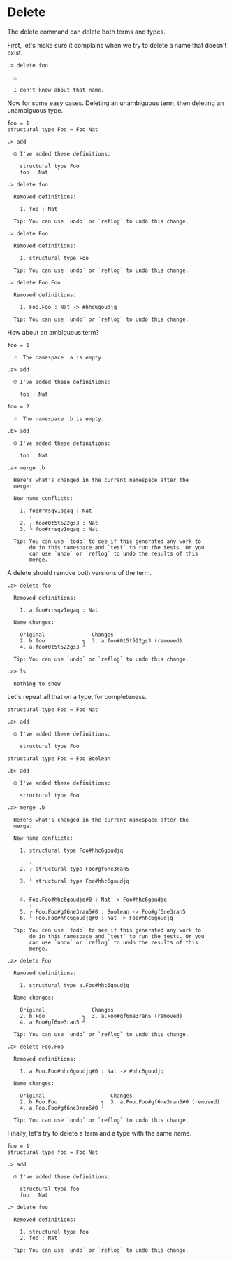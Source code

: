 # Delete

The delete command can delete both terms and types.

First, let's make sure it complains when we try to delete a name that doesn't
exist.

```ucm
.> delete foo

  ⚠️
  
  I don't know about that name.

```
Now for some easy cases. Deleting an unambiguous term, then deleting an
unambiguous type.

```unison
foo = 1
structural type Foo = Foo Nat
```

```ucm
.> add

  ⍟ I've added these definitions:
  
    structural type Foo
    foo : Nat

.> delete foo

  Removed definitions:
  
    1. foo : Nat
  
  Tip: You can use `undo` or `reflog` to undo this change.

.> delete Foo

  Removed definitions:
  
    1. structural type Foo
  
  Tip: You can use `undo` or `reflog` to undo this change.

.> delete Foo.Foo

  Removed definitions:
  
    1. Foo.Foo : Nat -> #hhc6goudjq
  
  Tip: You can use `undo` or `reflog` to undo this change.

```
How about an ambiguous term?

```unison
foo = 1
```

```ucm
  ☝️  The namespace .a is empty.

.a> add

  ⍟ I've added these definitions:
  
    foo : Nat

```
```unison
foo = 2
```

```ucm
  ☝️  The namespace .b is empty.

.b> add

  ⍟ I've added these definitions:
  
    foo : Nat

.a> merge .b

  Here's what's changed in the current namespace after the
  merge:
  
  New name conflicts:
  
    1. foo#rrsqv1ogaq : Nat
       ↓
    2. ┌ foo#0t5t522gs3 : Nat
    3. └ foo#rrsqv1ogaq : Nat
  
  Tip: You can use `todo` to see if this generated any work to
       do in this namespace and `test` to run the tests. Or you
       can use `undo` or `reflog` to undo the results of this
       merge.

```
A delete should remove both versions of the term.

```ucm
.a> delete foo

  Removed definitions:
  
    1. a.foo#rrsqv1ogaq : Nat
  
  Name changes:
  
    Original               Changes
    2. b.foo            ┐  3. a.foo#0t5t522gs3 (removed)
    4. a.foo#0t5t522gs3 ┘  
  
  Tip: You can use `undo` or `reflog` to undo this change.

```
```ucm
.a> ls

  nothing to show

```
Let's repeat all that on a type, for completeness.

```unison
structural type Foo = Foo Nat
```

```ucm
.a> add

  ⍟ I've added these definitions:
  
    structural type Foo

```
```unison
structural type Foo = Foo Boolean
```

```ucm
.b> add

  ⍟ I've added these definitions:
  
    structural type Foo

.a> merge .b

  Here's what's changed in the current namespace after the
  merge:
  
  New name conflicts:
  
    1. structural type Foo#hhc6goudjq
         
       ↓
    2. ┌ structural type Foo#gf6ne3ran5
           
    3. └ structural type Foo#hhc6goudjq
           
    
    4. Foo.Foo#hhc6goudjq#0 : Nat -> Foo#hhc6goudjq
       ↓
    5. ┌ Foo.Foo#gf6ne3ran5#0 : Boolean -> Foo#gf6ne3ran5
    6. └ Foo.Foo#hhc6goudjq#0 : Nat -> Foo#hhc6goudjq
  
  Tip: You can use `todo` to see if this generated any work to
       do in this namespace and `test` to run the tests. Or you
       can use `undo` or `reflog` to undo the results of this
       merge.

```
```ucm
.a> delete Foo

  Removed definitions:
  
    1. structural type a.Foo#hhc6goudjq
  
  Name changes:
  
    Original               Changes
    2. b.Foo            ┐  3. a.Foo#gf6ne3ran5 (removed)
    4. a.Foo#gf6ne3ran5 ┘  
  
  Tip: You can use `undo` or `reflog` to undo this change.

```
```ucm
.a> delete Foo.Foo

  Removed definitions:
  
    1. a.Foo.Foo#hhc6goudjq#0 : Nat -> #hhc6goudjq
  
  Name changes:
  
    Original                     Changes
    2. b.Foo.Foo              ┐  3. a.Foo.Foo#gf6ne3ran5#0 (removed)
    4. a.Foo.Foo#gf6ne3ran5#0 ┘  
  
  Tip: You can use `undo` or `reflog` to undo this change.

```
Finally, let's try to delete a term and a type with the same name.

```unison
foo = 1
structural type foo = Foo Nat
```

```ucm
.> add

  ⍟ I've added these definitions:
  
    structural type foo
    foo : Nat

```
```ucm
.> delete foo

  Removed definitions:
  
    1. structural type foo
    2. foo : Nat
  
  Tip: You can use `undo` or `reflog` to undo this change.

```

